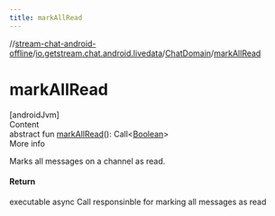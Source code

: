 ```yaml
---
title: markAllRead
---
```

//[stream-chat-android-offline](../../../index.md)/[io.getstream.chat.android.livedata](../index.md)/[ChatDomain](index.md)/[markAllRead](markAllRead.md)



# markAllRead  
[androidJvm]  
Content  
abstract fun [markAllRead](markAllRead.md)(): Call&lt;[Boolean](https://kotlinlang.org/api/latest/jvm/stdlib/kotlin/-boolean/index.html)&gt;  
More info  


Marks all messages on a channel as read.



#### Return  


executable async Call responsinble for marking all messages as read

  



